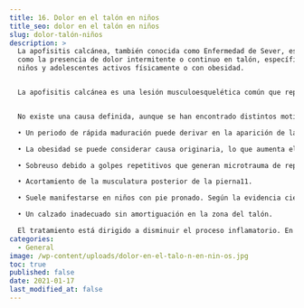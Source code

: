 ```yaml
---
title: 16. Dolor en el talón en niños
title_seo: dolor en el talón en niños
slug: dolor-talón-niños
description: >
  La apofisitis calcánea, también conocida como Enfermedad de Sever, es descrita
  como la presencia de dolor intermitente o continuo en talón, específica en
  niños y adolescentes activos físicamente o con obesidad.


  La apofisitis calcánea es una lesión musculoesquelética común que representa entre el 2 - 16% de las consultas infantiles al podólogo y comprende entre el 16,3% - 22,7% de las lesiones por esfuerzo en niños, generalmente se presenta entre las edades de 8-15 años, pero se ha observado en niños de incluso de 6 años. Aparece de forma unilateral en un 51% de los casos, estando relacionado con el miembro dominante.


  No existe una causa definida, aunque se han encontrado distintos motivos que provocan apofisitis calcánea, entre las que se encuentran:

  •	Un periodo de rápida maduración puede derivar en la aparición de la apofisitis calcánea porque se experimenta un crecimiento acelerado que provoca desequilibrios músculo-tendinosos.

  •	La obesidad se puede considerar causa originaria, lo que aumenta el riesgo de esta afectación.

  •	Sobreuso debido a golpes repetitivos que generan microtrauma de repetición, relacionado con deportes de impacto como saltar o correr.

  •	Acortamiento de la musculatura posterior de la pierna11.

  •	Suele manifestarse en niños con pie pronado. Según la evidencia científica, el 95% de los niños que presentan esta patología, sufren alteraciones biomecánicas.

  •	Un calzado inadecuado sin amortiguación en la zona del talón.

  El tratamiento está dirigido a disminuir el proceso inflamatorio. En clínica del pie López del Amo en Murcia, su podólogo, en primer lugar se debe disminuir la tensión, disminuyendo así el microtrauma de repetición. Esto se lleva a cabo con el uso de ortesis plantares a medida con cazoleta para concentrar la grasa plantar del talón bajo el calcáneo a fin de disminuir las fuerzas de reacción del suelo y consiguiendo una amortiguación de talón o elevación de talón para la eliminar las fuerzas de tensión en el calcáneo. Además de un calzado apropiado, todo esto tiene como objetivo la disminución de impactos, disminuyendo también la sintomatología y el tiempo de recuperación. 
categories:
  - General
image: /wp-content/uploads/dolor-en-el-talo-n-en-nin-os.jpg
toc: true
published: false
date: 2021-01-17
last_modified_at: false
---
```

